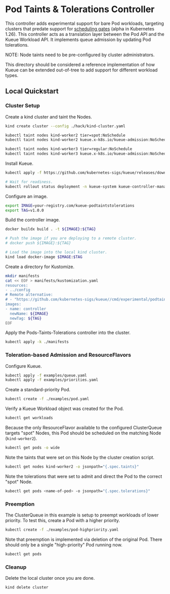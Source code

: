 # Pod Taints & Tolerations Controller

This controller adds experimental support for bare Pod workloads, targeting clusters that predate support for [scheduling gates](https://kubernetes.io/blog/2022/12/26/pod-scheduling-readiness-alpha/) (alpha in Kubernetes 1.26). This controller acts as a translation layer between the Pod API and the Kueue Workload API. It implements queue admission by updating Pod tolerations.

NOTE: Node taints need to be pre-configured by cluster administrators.

This directory should be considered a reference implementation of how Kueue can be extended out-of-tree to add support for different workload types.

## Local Quickstart

### Cluster Setup

Create a kind cluster and taint the Nodes.

```bash
kind create cluster --config ./hack/kind-cluster.yaml

kubectl taint nodes kind-worker2 tier=spot:NoSchedule
kubectl taint nodes kind-worker2 kueue.x-k8s.io/kueue-admission:NoSchedule

kubectl taint nodes kind-worker3 tier=regular:NoSchedule
kubectl taint nodes kind-worker3 kueue.x-k8s.io/kueue-admission:NoSchedule
```

Install Kueue.

```bash
kubectl apply -f https://github.com/kubernetes-sigs/kueue/releases/download/v0.4.1/manifests.yaml

# Wait for readiness.
kubectl rollout status deployment -n kueue-system kueue-controller-manager
```

Configure an image.

```bash
export IMAGE=your-registry.com/kueue-podtaintstolerations
export TAG=v1.0.0
```

Build the controller image.

```bash
docker buildx build . -t ${IMAGE}:${TAG}

# Push the image if you are deploying to a remote cluster.
# docker push ${IMAGE}:${TAG}

# Load the image into the local kind cluster.
kind load docker-image $IMAGE:$TAG
```

Create a directory for Kustomize.

```bash
mkdir manifests
cat << EOF > manifests/kustomization.yaml
resources:
- ../config
# Remote alternative:
# - "https://github.com/kubernetes-sigs/kueue//cmd/experimental/podtaintstolerations/config?ref=main"
images:
- name: controller
  newName: ${IMAGE}
  newTag: ${TAG}
EOF
```

Apply the Pods-Taints-Tolerations controller into the cluster.

```bash
kubectl apply -k ./manifests
```

### Toleration-based Admission and ResourceFlavors

Configure Kueue.

```bash
kubectl apply -f examples/queue.yaml
kubectl apply -f examples/priorities.yaml
```

Create a standard-priority Pod.

```bash
kubectl create -f ./examples/pod.yaml
```

Verify a Kueue Workload object was created for the Pod.

```bash
kubectl get workloads
```

Because the only ResourceFlavor available to the configured ClusterQueue targets "spot" Nodes, this Pod should be scheduled on the matching Node (`kind-worker2`).

```bash
kubectl get pods -o wide
```

Note the taints that were set on this Node by the cluster creation script.

```bash
kubectl get nodes kind-worker2 -o jsonpath="{.spec.taints}"
```

Note the tolerations that were set to admit and direct the Pod to the correct "spot" Node.

```bash
kubectl get pods <name-of-pod> -o jsonpath="{.spec.tolerations}"
```

### Preemption

The ClusterQueue in this example is setup to preempt workloads of lower priority. To test this, create a Pod with a higher priority.

```bash
kubectl create -f ./examples/pod-highpriority.yaml
```

Note that preemption is implemented via deletion of the original Pod. There should only be a single "high-priority" Pod running now.

```bash
kubectl get pods
```

### Cleanup

Delete the local cluster once you are done.

```bash
kind delete cluster
```

